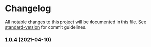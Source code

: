 # Changelog

All notable changes to this project will be documented in this file. See [standard-version](https://github.com/conventional-changelog/standard-version) for commit guidelines.

### [1.0.4](https://github.com/joriewong/limit-size-webpack-plugin/compare/v1.0.3...v1.0.4) (2021-04-10)
